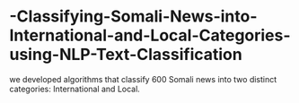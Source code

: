 # -Classifying-Somali-News-into-International-and-Local-Categories-using-NLP-Text-Classification
we developed algorithms that classify 600 Somali news into two distinct categories: International and Local.
